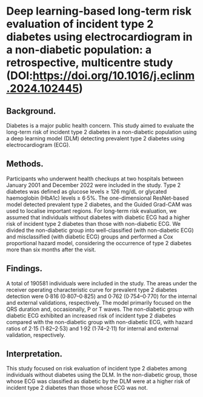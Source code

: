 # Deep learning-based long-term risk evaluation of incident type 2 diabetes using electrocardiogram in a non-diabetic population: a retrospective, multicentre study (DOI:https://doi.org/10.1016/j.eclinm.2024.102445)

## Background. 
Diabetes is a major public health concern. This study aimed to evaluate the long-term risk of incident type 2 diabetes in a non-diabetic population using a deep learning model (DLM) detecting prevalent type 2 diabetes using electrocardiogram (ECG). 

## Methods. 
Participants who underwent health checkups at two hospitals between January 2001 and December 2022 were included in the study. Type 2 diabetes was defined as glucose levels ≥ 126 mg/dL or glycated haemoglobin (HbA1c) levels ≥ 6·5%. The one-dimensional ResNet-based model detected prevalent type 2 diabetes, and the Guided Grad-CAM was used to localise important regions. For long-term risk evaluation, we assumed that individuals without diabetes with diabetic ECG had a higher risk of incident type 2 diabetes than those with non-diabetic ECG. We divided the non-diabetic group into well-classified (with non-diabetic ECG) and misclassified (with diabetic ECG) groups and performed a Cox proportional hazard model, considering the occurrence of type 2 diabetes more than six months after the visit.

## Findings. 
A total of 190581 individuals were included in the study. The areas under the receiver operating characteristic curve for prevalent type 2 diabetes detection were 0·816 (0·807–0·825) and 0·762 (0·754–0·770) for the internal and external validations, respectively. The model primarily focused on the QRS duration and, occasionally, P or T waves. The non-diabetic group with diabetic ECG exhibited an increased risk of incident type 2 diabetes compared with the non-diabetic group with non-diabetic ECG, with hazard ratios of 2·15 (1·82–2·53) and 1·92 (1·74–2·11) for internal and external validation, respectively.

## Interpretation. 
This study focused on risk evaluation of incident type 2 diabetes among individuals without diabetes using the DLM. In the non-diabetic group, those whose ECG was classified as diabetic by the DLM were at a higher risk of incident type 2 diabetes than those whose ECG was not.
